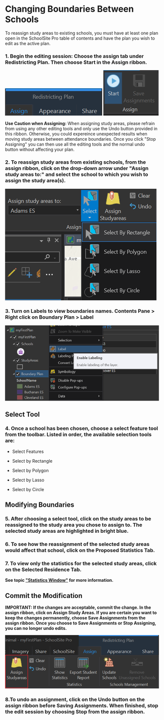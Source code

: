 # Changing Boundaries Between Schools
To reassign study areas to existing schools, you must have at least one plan open in the SchoolSite Pro table of contents and have the plan you wish to edit as the active plan.

### 1. Begin the editing session: Choose the assign tab under Redistricting Plan. Then choose Start in the Assign ribbon.  

![redistrictTab](modifyImages/redistrictTab.png)
![start](modifyImages/start.png)

**Use Caution when Assigning:**
When assigning study areas, please refrain from using any other editing tools and only use the Undo button provided in this ribbon. Otherwise, you could expereince unexpected results when moving study areas between attendance boundaries. Once you click "Stop Assigning" you can then use all the editing tools and the normal undo button without affecting your plan.

### 2. To reassign study areas from existing schools, from the assign ribbon, click on the drop-down arrow under "Assign study areas to:" and select the school to which you wish to assign the study area(s).


![assignSchool](modifyImages/assignSchool.png)

### 3. Turn on Labels to view boundaries names. Contents Pane > Right click on Boundary Plan > Label

![label](../label.png)

## Select Tool
### 4. Once a school has been chosen, choose a select feature tool from the toolbar. Listed in order, the available selection tools are:


* Select Features

* Select by Rectangle 

* Select by Polygon

* Select by Lasso

* Select by Circle

## Modifying Boundaries

### 5. After choosing a select tool, click on the study areas to be reassigned to the study area you chose to assign to. The selected study areas are highlighted in bright blue.
### 6. To see how the reassignment of the selected study areas would affect that school, click on the Proposed Statistics Tab.

### 7. To view only the statistics for the selected study areas, click on the Selected Residence Tab.

**See topic ["Statistics Window"](../statistics/statsWindow.md) for more information.**

## Commit the Modification
**IMPORTANT: If the changes are acceptable, commit the change.  In the assign ribbon, click on Assign Study Areas. If you are certain you want to keep the changes permanently, choose Save Assignments from the assign ribbon. Once you choose to Save Assignments or Stop Assigning, you can no longer undo edits.**

 ![assignStudyArea](../assignStudyArea.png)
 
### 8.To undo an assignment, click on the Undo button on the assign ribbon before Saving Assignments. When finished, stop the edit session by choosing Stop from the assign ribbon.

 
